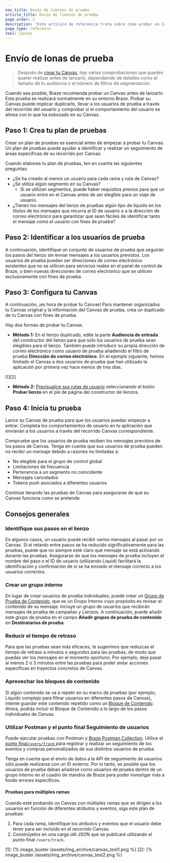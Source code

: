 ```yaml
---
nav_title: Envío de lienzos de prueba
article_title: Envío de lienzos de prueba
page_order: 1
description: "Este artículo de referencia trata sobre cómo probar un Canvas antes de su lanzamiento y las mejores prácticas."
page_type: reference
tool: Canvas
---
```


# Envío de lonas de prueba

> Después de [crear tu Canvas]({{site.baseurl}}/user_guide/engagement_tools/canvas/create_a_canvas/create_a_canvas/), hay varias comprobaciones que puedes querer realizar antes de lanzarlo, dependiendo de detalles como el tamaño de tu audiencia o el número de filtros de segmentación.

Cuando sea posible, Braze recomienda probar un Canvas antes de lanzarlo. Esta prueba se realizará normalmente en su entorno Braze. Probar su Canvas puede implicar duplicarlo, llevar a los usuarios de prueba a través del recorrido del usuario y comprobar si el comportamiento del usuario se alinea con lo que ha esbozado en su Canvas.

## Paso 1: Crea tu plan de pruebas

Crear un plan de pruebas es esencial antes de empezar a probar tu Canvas. Un plan de pruebas puede ayudar a identificar y realizar un seguimiento de áreas específicas de su recorrido por Canvas.

Cuando elabores tu plan de pruebas, ten en cuenta las siguientes preguntas:
- ¿Se ha creado al menos un usuario para cada rama y ruta de Canvas?
- ¿Se utiliza algún segmento en su Canvas? 
	- Si se utilizan segmentos, puede haber requisitos previos para que un usuario entre en el Canvas antes de ser elegible para un viaje de usuario.
- ¿Tienen los mensajes del lienzo de pruebas algún tipo de líquido en los títulos de los mensajes que recurra al ID de usuario o a la dirección de correo electrónico para garantizar que sean fáciles de identificar tanto el mensaje como el usuario con fines de prueba?

## Paso 2: Identificar a los usuarios de prueba

A continuación, identifique un conjunto de usuarios de prueba que seguirán los pasos del lienzo sin enviar mensajes a los usuarios previstos. Los usuarios de prueba pueden ser direcciones de correo electrónico existentes que no se utilicen para servicios reales en el panel de control de Braze, o bien nuevas direcciones de correo electrónico que se utilicen exclusivamente con fines de prueba. 

## Paso 3: Configura tu Canvas

A continuación, ¡es hora de probar tu Canvas! Para mantener organizados tu Canvas original y la información del Canvas de prueba, crea un duplicado de tu Canvas con fines de prueba.

Hay dos formas de probar tu Canvas. 

- **Método 1:** En el lienzo duplicado, edite la parte **Audiencia de entrada** del constructor del lienzo para que sólo los usuarios de prueba sean elegibles para el lienzo. También puede introducir su propia dirección de correo electrónico como usuario de prueba añadiendo el filtro de prueba **Dirección de correo electrónico**. En el ejemplo siguiente, hemos limitado el Canvas a dos usuarios de prueba que han utilizado la aplicación por primera vez hace menos de tres días.

![][2]

- **Método 2:** [Previsualice sus rutas de usuario]({{site.baseurl}}/preview_user_paths/) seleccionando el botón **Probar lienzo** en el pie de página del constructor de lienzos.

## Paso 4: Inicia tu prueba

Lance su Canvas de prueba para que los usuarios puedan empezar a entrar. Completa los comportamientos de usuario en tu aplicación que enviarían a los usuarios a través del recorrido Canvas correspondiente.

Compruebe que los usuarios de prueba reciben los mensajes previstos de los pasos de Canvas. Tenga en cuenta que sus usuarios de prueba pueden no recibir un mensaje debido a razones no limitadas a:

- No elegible para el grupo de control global
- Limitaciones de frecuencia
- Pertenencia a un segmento no coincidente
- Mensajes cancelados
- Tokens push asociados a diferentes usuarios

Continúe iterando las pruebas de Canvas para asegurarse de que su Canvas funciona como se pretende.

## Consejos generales

### Identifique sus pasos en el lienzo

En algunos casos, un usuario puede recibir varios mensajes al pasar por un Canvas. Si el retardo entre pasos se ha reducido significativamente para las pruebas, puede que no siempre esté claro qué mensaje se está activando durante las pruebas. Asegurarse de que los mensajes de prueba incluyen el nombre del paso o el ID de usuario (utilizando Liquid) facilitará la identificación y confirmación de si se ha enviado el mensaje correcto a los usuarios correctos.

### Crear un grupo interno

En lugar de crear usuarios de prueba individuales, puede crear un [Grupo de Prueba de Contenido]({{site.baseurl}}/user_guide/administrative/app_settings/developer_console/internal_groups_tab/), que es un Grupo Interno cuyo propósito es revisar el contenido de su mensaje. Incluye un grupo de usuarios que recibirán mensajes de prueba de campañas y Lienzos. A continuación, puede añadir este grupo de prueba en el campo **Añadir grupos de prueba de contenido** en **Destinatarios de prueba**.

### Reducir el tiempo de retraso

Para que las pruebas sean más eficaces, te sugerimos que reduzcas el tiempo de retraso a minutos o segundos para las pruebas, de modo que puedas ver los mensajes en el momento oportuno. Por ejemplo, deje pasar al menos 2 ó 3 minutos entre las pruebas para poder aislar acciones específicas en trayectos concretos de Canvas.

### Aprovechar los bloques de contenido

Si algún contenido se va a repetir en su marco de pruebas (por ejemplo, Líquido complejo para filtrar usuarios en diferentes pasos de Canvas), intente guardar este contenido repetido como un [Bloque de Contenido]({{site.baseurl}}/user_guide/engagement_tools/templates_and_media/content_blocks#content-blocks). Ahora, podrás incluir el Bloque de Contenido a lo largo de los pasos individuales de Canvas.

### Utilizar Postman y el punto final Seguimiento de usuarios

Puede ejecutar pruebas con Postman y [Braze Postman Collection]({{site.baseurl}}/api/postman_collection/). Utilice el [punto final`/users/track` ]({{site.baseurl}}/api/endpoints/user_data/post_user_track/) para registrar y realizar un seguimiento de los eventos y compras personalizados de sus distintos usuarios de prueba.

Tenga en cuenta que el envío de datos a la API de seguimiento de usuarios sólo puede realizarse con un ID externo. Por lo tanto, es posible que los usuarios de prueba deban añadirse como usuarios de prueba dentro de un grupo interno en el cuadro de mandos de Braze para poder investigar más a fondo errores específicos. 

#### Pruebas para múltiples ramas

Cuando esté probando un Canvas con múltiples ramas que se dirigen a los usuarios en función de diferentes atributos y eventos, siga este plan de pruebas:

1. Para cada rama, identifique los atributos y eventos que el usuario debe tener para ser incluido en el recorrido Canvas.
2. Constrúyelos en una carga útil JSON que se publicará utilizando el punto final `/users/track`.

[1]: {% image_buster /assets/img_archive/canvas_test1.png %}
[2]: {% image_buster /assets/img_archive/canvas_test2.png %}